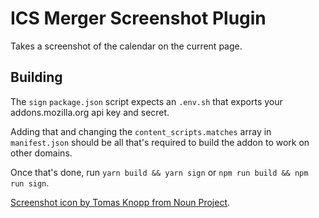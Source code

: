 # ICS Merger Screenshot Plugin

Takes a screenshot of the calendar on the current page.

## Building

The `sign` `package.json` script expects an `.env.sh` that exports your addons.mozilla.org api key and secret.

Adding that and changing the `content_scripts.matches` array in `manifest.json` should be all that's required to build the addon to work on other domains.

Once that's done, run `yarn build && yarn sign` or `npm run build && npm run sign`.

[Screenshot icon by Tomas Knopp from Noun Project][icon].

[icon]: https://thenounproject.com/term/snapshot/1182526